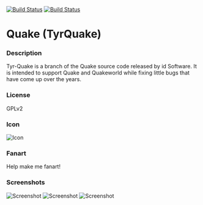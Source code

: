 [![Build Status](https://travis-ci.org/kodi-game/game.libretro.tyrquake.svg?branch=master)](https://travis-ci.org/kodi-game/game.libretro.tyrquake)
[![Build Status](https://ci.appveyor.com/api/projects/status/github/kodi-game/game.libretro.tyrquake?svg=true)](https://ci.appveyor.com/project/kodi-game/game-libretro-tyrquake)

# Quake (TyrQuake)

### Description

Tyr-Quake is a branch of the Quake source code released by id Software. It is intended to support Quake and Quakeworld while fixing little bugs that have come up over the years.

### License

GPLv2

### Icon

![Icon](game.libretro.tyrquake/resources/icon.png)

### Fanart

Help make me fanart!

### Screenshots

![Screenshot](game.libretro.tyrquake/resources/screenshot-01.jpg)
![Screenshot](game.libretro.tyrquake/resources/screenshot-02.jpg)
![Screenshot](game.libretro.tyrquake/resources/screenshot-03.jpg)
